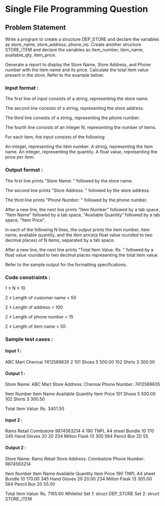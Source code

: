 # Single File Programming Question

## Problem Statement

Write a program to create a structure DEP_STORE and declare the variables as store_name, store_address, phone_no. Create another structure STORE_ITEM and declare the variables as item_number, item_name, available_qty, item_price.

Generate a report to display the Store Name, Store Address, and Phone number with the item name and its price. Calculate the total item value present in the store. Refer to the example below:

### Input format :

The first line of input consists of a string, representing the store name.

The second line consists of a string, representing the store address.

The third line consists of a string, representing the phone number.

The fourth line consists of an integer N, representing the number of items.

For each item, the input consists of the following:

An integer, representing the item number.
A string, representing the item name.
An integer, representing the quantity.
A float value, representing the price per item.

### Output format :

The first line prints "Store Name: " followed by the store name.

The second line prints "Store Address: " followed by the store address.

The third line prints "Phone Number: " followed by the phone number.

After a new line, the next line prints "Item Number" followed by a tab space, "Item Name" followed by a tab space, "Available Quantity" followed by a tab space, "Item Price".

In each of the following N lines, the output prints the item number, item name, available quantity, and the item price(a float value rounded to two decimal places) of N items, separated by a tab space.

After a new line, the next line prints "Total Item Value: Rs. " followed by a float value rounded to two decimal places representing the total item value.

Refer to the sample output for the formatting specifications.

### Code constraints :

1 ≤ N ≤ 10

2 ≤ Length of customer name < 50

2 ≤ Length of address < 100

2 ≤ Length of phone number < 15

2 ≤ Length of item name < 50

### Sample test cases :

#### Input 1 :

ABC Mart
Chennai
7412589635
2
101
Shoes
5
500.00
102
Shirts
3
300.50

#### Output 1 :

Store Name: ABC Mart
Store Address: Chennai
Phone Number: 7412589635

Item Number Item Name Available Quantity Item Price
101 Shoes 5 500.00
102 Shirts 3 300.50

Total Item Value: Rs. 3401.50

#### Input 2 :

Rams Retail
Coimbatore
9874563214
4
190
TNPL A4 sheet Bundle
10
170
345
Hand Gloves
20
20
234
Milton Flask
13
305
564
Pencil Box
20
55

#### Output 2 :

Store Name: Rams Retail
Store Address: Coimbatore
Phone Number: 9874563214

Item Number Item Name Available Quantity Item Price
190 TNPL A4 sheet Bundle 10 170.00
345 Hand Gloves 20 20.00
234 Milton Flask 13 305.00
564 Pencil Box 20 55.00

Total Item Value: Rs. 7165.00
Whitelist
Set 1:
struct DEP_STORE
Set 2:
struct STORE_ITEM
